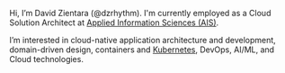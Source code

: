 Hi, I’m David Zientara (@dzrhythm). I'm currently employed as a Cloud Solution Architect
at [Applied Information Sciences (AIS)](https://www.ais.com/).

I’m interested in cloud-native application architecture and development, domain-driven design,
containers and [Kubernetes](https://kubernetes.io/), DevOps, AI/ML, and Cloud technologies.

<!---
dzrhythm/dzrhythm is a ✨ special ✨ repository because its `README.md` (this file) appears on your GitHub profile.
You can click the Preview link to take a look at your changes.
--->
